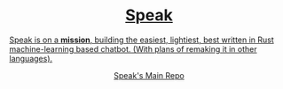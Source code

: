 <h1 align=center><a href="https://github.com/SpeakML">Speak</h1>

Speak is on a <b>mission</b>, building the easiest, lightiest, best written in Rust machine-learning based chatbot. (With plans of remaking it in other languages).

<div align=center>
<a href="https://github.com/SpeakML/Speak">Speak's Main Repo
</div>